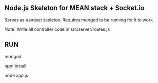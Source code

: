 Node.js Skeleton for MEAN stack + Socket.io
----
Serves as a preset skeleton. Requires mongod to be running for it to work


Note: Write all controller code in src/server/routes.js 


RUN
---
mongod

npm install

node app.js
